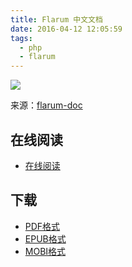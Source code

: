 ```yaml
---
title: Flarum 中文文档
date: 2016-04-12 12:05:59
tags:
  - php
  - flarum
---
```


![](https://ek8whxe.cloudimg.io/s/width/226/https://www.gitbook.com/cover/book/justjavac/flarum.jpg?build=1452162345819&v=12.0.4)

来源：[flarum-doc](https://github.com/justjavac/flarum-doc)

<!--more-->

## 在线阅读 ##

+ [在线阅读](https://www.gitbook.com/book/justjavac/flarum/details)

## 下载 ##

+ [PDF格式](https://www.gitbook.com/download/pdf/book/justjavac/flarum)
+ [EPUB格式](https://www.gitbook.com/download/epub/book/justjavac/flarum)
+ [MOBI格式](https://www.gitbook.com/download/mobi/book/justjavac/flarum)
